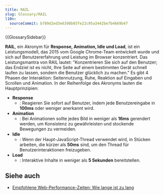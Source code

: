 ```yaml
---
title: RAIL
slug: Glossary/RAIL
l10n:
  sourceCommit: b789d2ed3e6398b03fe22c95a3442be7b4669b47
---
```


{{GlossarySidebar}}

**RAIL**, ein Akronym für **Response, Animation, Idle und Load**, ist ein Leistungsmodell, das 2015 vom Google Chrome-Team entwickelt wurde und sich auf Benutzererfahrung und Leistung im Browser konzentriert. Das Leistungsmantra von RAIL lautet: "Konzentrieren Sie sich auf den Benutzer; das Endziel ist es nicht, Ihre Seite auf einem bestimmten Gerät schnell laufen zu lassen, sondern die Benutzer glücklich zu machen." Es gibt 4 Phasen der Interaktion: Seitennutzung, Ruhe, Reaktion auf Eingaben und Scrollen und Animation. In der Reihenfolge des Akronyms lauten die Hauptprinzipien:

- **Response**
  - : Reagieren Sie sofort auf Benutzer, indem jede Benutzereingabe in **100ms** oder weniger anerkannt wird.
- **Animation**
  - : Bei Animationen sollte jedes Bild in weniger als **16ms** gerendert werden, um Konsistenz zu gewährleisten und stockende Bewegungen zu vermeiden.
- **Idle**
  - : Wenn der Haupt-JavaScript-Thread verwendet wird, in Stücken arbeiten, die kürzer als **50ms** sind, um den Thread für Benutzerinteraktionen freizugeben.
- **Load**
  - : Interaktive Inhalte in weniger als **5 Sekunden** bereitstellen.

## Siehe auch

- [Empfohlene Web-Performance-Zeiten: Wie lange ist zu lang](/de/docs/Web/Performance/How_long_is_too_long)
